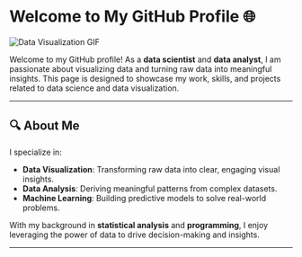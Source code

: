 # Welcome to My GitHub Profile 🌐

![Data Visualization GIF](./fire.gif)

Welcome to my GitHub profile! As a **data scientist** and **data analyst**, I am passionate about visualizing data and turning raw data into meaningful insights. This page is designed to showcase my work, skills, and projects related to data science and data visualization.

---

## 🔍 About Me

I specialize in:
- **Data Visualization**: Transforming raw data into clear, engaging visual insights.
- **Data Analysis**: Deriving meaningful patterns from complex datasets.
- **Machine Learning**: Building predictive models to solve real-world problems.

With my background in **statistical analysis** and **programming**, I enjoy leveraging the power of data to drive decision-making and insights.

---
